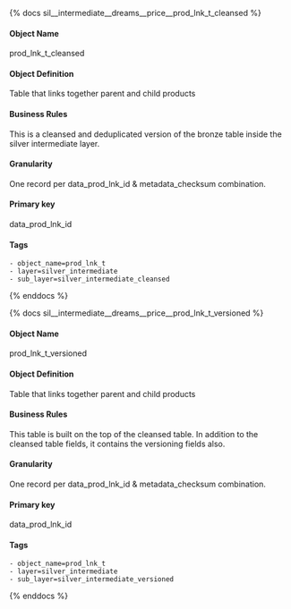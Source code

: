 {% docs sil__intermediate__dreams__price__prod_lnk_t_cleansed %}

#### Object Name
prod_lnk_t_cleansed

#### Object Definition
Table that links together parent and child products

#### Business Rules
This is a cleansed and deduplicated version of the bronze table inside the silver intermediate layer.

#### Granularity
One record per data_prod_lnk_id & metadata_checksum combination.

#### Primary key
data_prod_lnk_id

#### Tags
    - object_name=prod_lnk_t
    - layer=silver_intermediate
    - sub_layer=silver_intermediate_cleansed

{% enddocs %}

{% docs sil__intermediate__dreams__price__prod_lnk_t_versioned %}

#### Object Name
prod_lnk_t_versioned

#### Object Definition
Table that links together parent and child products

#### Business Rules
This table is built on the top of the cleansed table. In addition to the cleansed table fields, it contains the versioning fields also.

#### Granularity
One record per data_prod_lnk_id & metadata_checksum combination.

#### Primary key
data_prod_lnk_id

#### Tags
    - object_name=prod_lnk_t
    - layer=silver_intermediate
    - sub_layer=silver_intermediate_versioned

{% enddocs %}